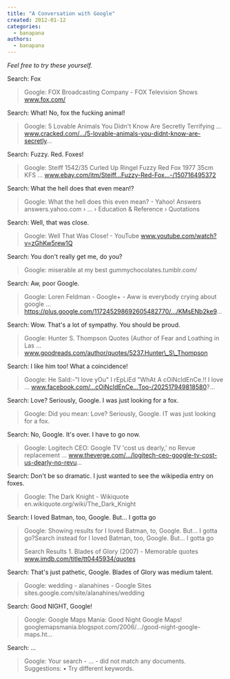 ```yaml
---
title: "A Conversation with Google"
created: 2012-01-12
categories: 
  - banapana
authors: 
  - banapana
---
```


  

_Feel free to try these yourself._

Search: Fox

> Google: FOX Broadcasting Company - FOX Television Shows www.fox.com/

Search: What! No, fox the fucking animal!

> Google: 5 Lovable Animals You Didn't Know Are Secretly Terrifying ... www.cracked.com/.../5-lovable-animals-you-didnt-know-are-secretly...

Search: Fuzzy. Red. Foxes!

> Google: Steiff 1542/35 Curled Up Ringel Fuzzy Red Fox 1977 35cm KFS ... www.ebay.com/itm/Steiff...Fuzzy-Red-Fox...-/150716495372

Search: What the hell does that even mean!?

> Google: What the hell does this even mean? - Yahoo! Answers answers.yahoo.com › ... › Education & Reference › Quotations

Search: Well, that was close.

> Google: Well That Was Close! - YouTube www.youtube.com/watch?v=zGhKw5rew1Q

Search: You don't really get me, do you?

> Google: miserable at my best gummychocolates.tumblr.com/

Search: Aw, poor Google.

> Google: Loren Feldman - Google+ - Aww is everybody crying about google ... https://plus.google.com/117245298692605482770/.../KMsENb2ke9...

Search: Wow. That's a lot of sympathy. You should be proud.

> Google: Hunter S. Thompson Quotes (Author of Fear and Loathing in Las ... www.goodreads.com/author/quotes/5237.Hunter\_S\_Thompson

Search: I like him too! What a coincidence!

> Google: He SaId:-"I love yOu" I rEpLiEd "WhAt A cOiNcIdEnCe.!! I love ... www.facebook.com/...cOiNcIdEnCe...Too-/202517949818580?...

Search: Love? Seriously, Google. I was just looking for a fox.

> Google: Did you mean: Love? Seriously, Google. IT was just looking for a fox.  

Search: No, Google. It's over. I have to go now.

> Google: Logitech CEO: Google TV 'cost us dearly,' no Revue replacement ... www.theverge.com/.../logitech-ceo-google-tv-cost-us-dearly-no-revu...

Search: Don't be so dramatic. I just wanted to see the wikipedia entry on foxes.

> Google: The Dark Knight - Wikiquote en.wikiquote.org/wiki/The\_Dark\_Knight

Search: I loved Batman, too, Google. But... I gotta go

> Google: Showing results for I loved Batman, to, Google. But... I gotta go?Search instead for I loved Batman, too, Google. But... I gotta go
> 
> Search Results 1. Blades of Glory (2007) - Memorable quotes www.imdb.com/title/tt0445934/quotes

Search: That's just pathetic, Google. Blades of Glory was medium talent.

> Google: wedding - alanahines - Google Sites sites.google.com/site/alanahines/wedding

Search: Good NIGHT, Google!

> Google: Google Maps Mania: Good Night Google Maps! googlemapsmania.blogspot.com/2006/.../good-night-google-maps.ht...

Search: ...

> Google: Your search - ... - did not match any documents. Suggestions: • Try different keywords.
